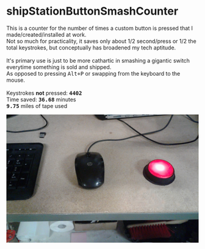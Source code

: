 # shipStationButtonSmashCounter<br>
This is a counter for the number of times a custom button is pressed that I made/created/installed at work. <br>
Not so much for practicality, it saves only about 1/2 second/press or 1/2 the total keystrokes, but conceptually has broadened my tech aptitude. <br>
<br>
It's primary use is just to be more cathartic in smashing a gigantic switch everytime something is sold and shipped. <br>
As opposed to pressing <kbd>Alt+P</kbd> or swapping from the keyboard to the mouse. <br>
<br>
Keystrokes **not** pressed: **<kbd>4402</kbd>**<br>
Time saved: **<kbd>36.68</kbd>** minutes<br>
**<kbd>9.75</kbd>** miles of tape used<br>
<center><img src='https://github.com/BiTinerary/shipStationButtonSmash/blob/master/20170414_124519.jpg'></center>